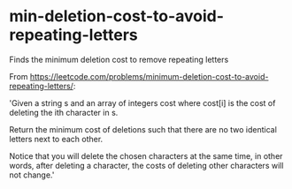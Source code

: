 # min-deletion-cost-to-avoid-repeating-letters
Finds the minimum deletion cost to remove repeating letters

From https://leetcode.com/problems/minimum-deletion-cost-to-avoid-repeating-letters/:

'Given a string s and an array of integers cost where cost[i] is the cost of deleting the ith character in s.

Return the minimum cost of deletions such that there are no two identical letters next to each other.

Notice that you will delete the chosen characters at the same time, in other words, after deleting a character, the costs of deleting other characters will not change.'
